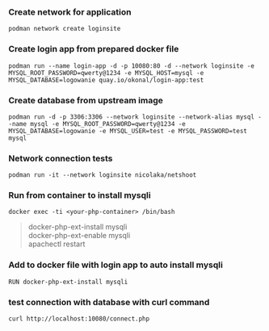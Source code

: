 ### Create network for application 
```podman network create loginsite```

### Create login app from prepared docker file
```podman run --name login-app -d -p 10080:80 -d --network loginsite -e MYSQL_ROOT_PASSWORD=qwerty@1234 -e MYSQL_HOST=mysql -e MYSQL_DATABASE=logowanie quay.io/okonal/login-app:test```

### Create database from upstream image 
```podman run -d -p 3306:3306 --network loginsite --network-alias mysql --name mysql -e MYSQL_ROOT_PASSWORD=qwerty@1234 -e MYSQL_DATABASE=logowanie -e MYSQL_USER=test -e MYSQL_PASSWORD=test mysql```


### Network connection tests
```podman run -it --network loginsite nicolaka/netshoot```

### Run from container to install mysqli
```docker exec -ti <your-php-container> /bin/bash```
> docker-php-ext-install mysqli </br>
> docker-php-ext-enable mysqli </br>
> apachectl restart </br>

### Add to docker file with login app to auto install mysqli
```RUN docker-php-ext-install mysqli```

### test connection with database with curl command
```curl http://localhost:10080/connect.php```